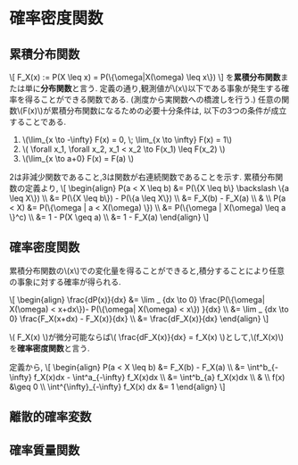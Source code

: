 # 確率密度関数

## 累積分布関数
\\[
	F_X(x) := P(X \leq x) = P(\\{\omega|X(\omega) \leq x\\})
\\]
を**累積分布関数**または単に**分布関数**と言う.
定義の通り,観測値が\\(x\\)以下である事象が発生する確率を得ることができる関数である.
(測度から実関数への橋渡しを行う.)
任意の関数\\(F(x)\\)が累積分布関数になるための必要十分条件は,
以下の3つの条件が成立することである.
1. \\(\lim_{x \to -\infty} F(x) = 0, \\; \lim_{x \to \infty} F(x) = 1\\)
1. \\( \forall x_1, \forall x_2, x_1 < x_2 \to F(x_1) \leq F(x_2) \\)
1. \\(\lim_{x \to a+0} F(x) = F(a) \\)

2は非減少関数であること,3は関数が右連続関数であることを示す.
累積分布関数の定義より,
\\[
\begin{align}
P(a < X \leq b) &= P(\\{X \leq b\\} \backslash \\{a \leq X\\}) \\\\
&= P(\\{X \leq b\\}) - P(\\{a \leq X\\}) \\\\
&= F_X(b) - F_X(a) \\\\
&  \\\\
P(a < X) &= P(\\{\omega | a < X(\omega) \\}) \\\\
&= P(\\{\omega | X(\omega) \leq a \\}^c) \\\\
&= 1 - P(X \geq a) \\\\
&= 1 - F_X(a)
\end{align}
\\]

## 確率密度関数
累積分布関数の\\(x\\)での変化量を得ることができると,積分することにより任意の事象に対する確率が得られる.

\\[
\begin{align}
\frac{dP(x)}{dx} &= \lim _ {dx \to 0} \frac{P(\\{\omega| X(\omega) < x+dx\\})- P(\\{\omega| X(\omega) < x\\}) }{dx} \\\\
&= \lim _ {dx \to 0} \frac{F_X(x+dx) - F_X(x)}{dx} \\\\
&= \frac{dF_X(x)}{dx}
\end{align}
\\]

\\( F_X(x) \\)が微分可能ならば\\( \frac{dF_X(x)}{dx} = f_X(x) \\)として,\\(f_X(x)\\)を**確率密度関数**と言う.

定義から,
\\[
\begin{align}
P(a < X \leq b) &= F_X(b) - F_X(a) \\\\
	&= \int^b_{-\infty} f_X(x)dx - \int^a_{-\infty} f_X(x)dx \\\\
	&= \int^b_{a} f_X(x)dx \\\\
	& \\\\
	f(x) &\geq 0 \\\\
	\int^{\infty}_{-\infty} f_X(x) dx &= 1
\end{align}
\\]

## 離散的確率変数

## 確率質量関数
